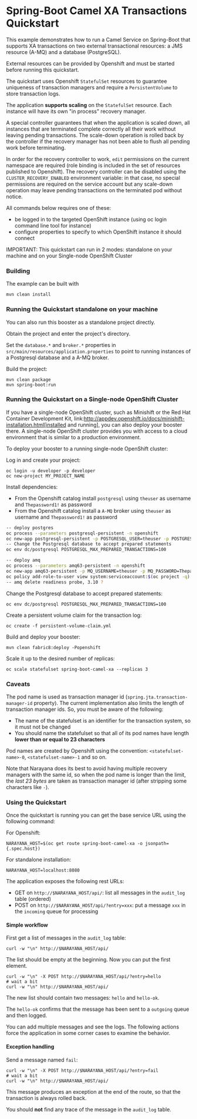 # Spring-Boot Camel XA Transactions Quickstart

This example demonstrates how to run a Camel Service on Spring-Boot that supports XA transactions on two external transactional resources: a JMS resource (A-MQ) and a database (PostgreSQL).

External resources can be provided by Openshift and must be started before running this quickstart.  

The quickstart uses Openshift `StatefulSet` resources to guarantee uniqueness of transaction managers and 
require a `PersistentVolume` to store transaction logs.

The application **supports scaling** on the `StatefulSet` resource. Each instance will have its own "in process" recovery manager.

A special controller guarantees that when the application is scaled down, all instances that are terminated complete correctly all their work without
leaving pending transactions. The scale-down operation is rolled back by the controller if the recovery manager has not been
able to flush all pending work before terminating.

In order for the recovery controller to work, `edit` permissions on the current namespace are required (role binding is included in the set of resources published to Openshift).
The recovery controller can be disabled using the `CLUSTER_RECOVERY_ENABLED` environment variable: in that case, no special permissions are required on the service account but 
any scale-down operation may leave pending transactions on the terminated pod without notice. 

All commands below requires one of these:
- be logged in to the targeted OpenShift instance (using oc login command line tool for instance)
- configure properties to specify to which OpenShift instance it should connect

IMPORTANT: This quickstart can run in 2 modes: standalone on your machine and on your Single-node OpenShift Cluster 

### Building

The example can be built with

    mvn clean install
    
### Running the Quickstart standalone on your machine

You can also run this booster as a standalone project directly.

Obtain the project and enter the project's directory.

Set the `database.*` and `broker.*` properties in `src/main/resources/application.properties` to point 
to running instances of a Postgresql database and a A-MQ broker.

Build the project:

    mvn clean package
    mvn spring-boot:run 

### Running the Quickstart on a Single-node OpenShift Cluster

If you have a single-node OpenShift cluster, such as Minishift or the Red Hat Container Development Kit, link:http://appdev.openshift.io/docs/minishift-installation.html[installed and running], you can also deploy your booster there. A single-node OpenShift cluster provides you with access to a cloud environment that is similar to a production environment.

To deploy your booster to a running single-node OpenShift cluster:

Log in and create your project:

    oc login -u developer -p developer
    oc new-project MY_PROJECT_NAME

Install dependencies:
- From the Openshift catalog install `postgresql` using `theuser` as username and `Thepassword1!` as password
- From the Openshift catalog install a `A-MQ` broker using `theuser` as username and `Thepassword1!` as password

```bash
-- deploy postgres
oc process --parameters postgresql-persistent -n openshift
oc new-app postgresql-persistent -p POSTGRESQL_USER=theuser -p POSTGRESQL_PASSWORD=Thepassword1!
-- Change the Postgresql database to accept prepared statements
oc env dc/postgresql POSTGRESQL_MAX_PREPARED_TRANSACTIONS=100

-- deploy amq
oc process --parameters amq63-persistent -n openshift
oc new-app amq63-persistent -p MQ_USERNAME=theuser -p MQ_PASSWORD=Thepassword1! -p AMQ_STORAGE_USAGE_LIMIT=1gb -p AMQ_MESH_DISCOVERY_TYPE=kube
oc policy add-role-to-user view system:serviceaccount:$(oc project -q):default
-- amq delete readiness probe, 3.10 ?

```


Change the Postgresql database to accept prepared statements:

    
    oc env dc/postgresql POSTGRESQL_MAX_PREPARED_TRANSACTIONS=100


Create a persistent volume claim for the transaction log:

    oc create -f persistent-volume-claim.yml

Build and deploy your booster:

    mvn clean fabric8:deploy -Popenshift

Scale it up to the desired number of replicas:

    oc scale statefulset spring-boot-camel-xa --replicas 3

### Caveats

The pod name is used as transaction manager id (`spring.jta.transaction-manager-id` property). The current implementation also 
limits the length of transaction manager ids.
So, you must be aware of the following:

- The name of the statefulset is an identifier for the transaction system, so it must not be changed
- You should name the statefulset so that all of its pod names have length **lower than or equal to 23 characters**

Pod names are created by Openshift using the convention: `<statefulset-name>-0`, `<statefulset-name>-1` and so on.

Note that Narayana does its best to avoid having multiple recovery managers with the same id, so when the pod name is longer than the 
limit, the *last 23 bytes* are taken as transaction manager id (after stripping some characters like `-`).

### Using the Quickstart

Once the quickstart is running you can get the base service URL using the following command:


For Openshift:

    NARAYANA_HOST=$(oc get route spring-boot-camel-xa -o jsonpath={.spec.host})

For standalone installation:

    NARAYANA_HOST=localhost:8080

The application exposes the following rest URLs:

- GET on `http://$NARAYANA_HOST/api/`: list all messages in the `audit_log` table (ordered)
- POST on `http://$NARAYANA_HOST/api/?entry=xxx`: put a message `xxx` in the `incoming` queue for processing

#### Simple workflow

First get a list of messages in the `audit_log` table:

```
curl -w "\n" http://$NARAYANA_HOST/api/
```

The list should be empty at the beginning. Now you can put the first element.

```
curl -w "\n" -X POST http://$NARAYANA_HOST/api/?entry=hello
# wait a bit
curl -w "\n" http://$NARAYANA_HOST/api/
```

The new list should contain two messages: `hello` and `hello-ok`.

The `hello-ok` confirms that the message has been sent to a `outgoing` queue and then logged.
 
You can add multiple messages and see the logs. The following actions force the application in some corner cases 
to examine the behavior.

#### Exception handling

Send a message named `fail`:

```
curl -w "\n" -X POST http://$NARAYANA_HOST/api/?entry=fail
# wait a bit
curl -w "\n" http://$NARAYANA_HOST/api/
```

This message produces an exception at the end of the route, so that the transaction is always rolled back.

You should **not** find any trace of the message in the `audit_log` table.
